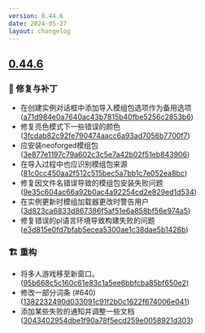 ```yaml
---
version: 0.44.6
date: 2024-05-27
layout: changelog
---
```

## [0.44.6](#0.44.6)
### 🐛 修复与补丁

- 在创建实例对话框中添加导入模组包选项作为备用选项 ([a71d984e0a7640ac43b7815b40fbe5256c2853b6](https://github.com/Voxelum/x-minecraft-launcher/commit/a71d984e0a7640ac43b7815b40fbe5256c2853b6))
- 修复亮色模式下一些错误的颜色 ([3fcdab82c92fe790474aacc6a93ad7056b7700f7](https://github.com/Voxelum/x-minecraft-launcher/commit/3fcdab82c92fe790474aacc6a93ad7056b7700f7))
- 应安装neoforged模组包 ([3e877e1197c79a602c3c5e7a42b02f51eb843906](https://github.com/Voxelum/x-minecraft-launcher/commit/3e877e1197c79a602c3c5e7a42b02f51eb843906))
- 在导入过程中也应识别模组包来源 ([81c0cc450aa2f512c515bec5a7bb1c7e052ea8bc](https://github.com/Voxelum/x-minecraft-launcher/commit/81c0cc450aa2f512c515bec5a7bb1c7e052ea8bc))
- 修复因文件名错误导致的模组包安装失败问题 ([9e35c604ac66a92b0ac4a92254cd2e829ed1d534](https://github.com/Voxelum/x-minecraft-launcher/commit/9e35c604ac66a92b0ac4a92254cd2e829ed1d534))
- 在实例更新时模组加载器更改时警告用户 ([3d823ca6833d867386f5af51e6a858bf56e974a5](https://github.com/Voxelum/x-minecraft-launcher/commit/3d823ca6833d867386f5af51e6a858bf56e974a5))
- 修复错误的pl语言环境导致构建失败的问题 ([e3d815e0fd7bfab5ecea5300ae1c38dae5b1426b](https://github.com/Voxelum/x-minecraft-launcher/commit/e3d815e0fd7bfab5ecea5300ae1c38dae5b1426b))
### 🏗️ 重构

- 将多人游戏移至新窗口。 ([95b668c5c160c61e83c1a5ee6bbfcba85bf650e2](https://github.com/Voxelum/x-minecraft-launcher/commit/95b668c5c160c61e83c1a5ee6bbfcba85bf650e2))
- 修改一部分词条 (#640) ([1382232490d033091c91f2b0c1622f674006e041](https://github.com/Voxelum/x-minecraft-launcher/commit/1382232490d033091c91f2b0c1622f674006e041))
- 添加某些失败的通知并调整一些文档 ([3043402954dbe1f90a78f5ecd259e0058921d303](https://github.com/Voxelum/x-minecraft-launcher/commit/3043402954dbe1f90a78f5ecd259e0058921d303))